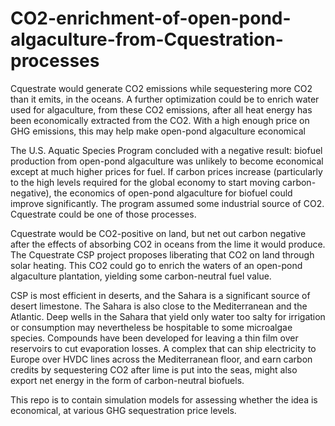 # CO2-enrichment-of-open-pond-algaculture-from-Cquestration-processes
Cquestrate would generate CO2 emissions while sequestering more CO2 than it emits, in the oceans.
A further optimization could be to enrich water used for algaculture, from these CO2 emissions,
after all heat energy has been economically extracted from the CO2.
With a high enough price on GHG emissions, this may help make open-pond algaculture economical

The U.S. Aquatic Species Program concluded with a negative result: biofuel production from open-pond
algaculture was unlikely to become economical except at much higher prices for fuel. If carbon
prices increase (particularly to the high levels required for the global economy to start
moving carbon-negative), the economics of open-pond algaculture for biofuel could improve
significantly. The program assumed some industrial source of CO2. Cquestrate could be one of
those processes.

Cquestrate would be CO2-positive on land, but net out carbon negative after
the effects of absorbing CO2 in oceans from the lime it would produce. The Cquestrate CSP
project proposes liberating that CO2 on land through solar heating. This CO2 could go to enrich
the waters of an open-pond algaculture plantation, yielding some carbon-neutral fuel value.

CSP is most efficient in deserts, and the Sahara is a significant source of desert limestone.
The Sahara is also close to the Mediterranean and the Atlantic. Deep wells in the Sahara
that yield only water too salty for irrigation or consumption may nevertheless be hospitable
to some microalgae species. Compounds have been developed for leaving a thin film over reservoirs
to cut evaporation losses. A complex that can ship electricity to Europe over HVDC lines
across the Mediterranean floor, and earn carbon credits by sequestering CO2 after lime
is put into the seas, might also export net energy in the form of carbon-neutral biofuels.

This repo is to contain simulation models for assessing whether the idea is economical, at
various GHG sequestration price levels.
